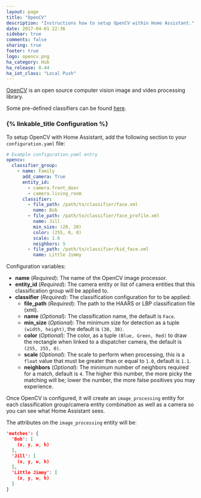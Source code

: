 ```yaml
---
layout: page
title: "OpenCV"
description: "Instructions how to setup OpenCV within Home Assistant."
date: 2017-04-01 22:36
sidebar: true
comments: false
sharing: true
footer: true
logo: opencv.png
ha_category: Hub
ha_release: 0.44
ha_iot_class: "Local Push"
---
```


[OpenCV](http://www.opencv.org) is an open source computer vision image and video processing library.

Some pre-defined classifiers can be found [here](https://github.com/opencv/opencv/tree/master/data).

### {% linkable_title Configuration %}

To setup OpenCV with Home Assistant, add the following section to your `configuration.yaml` file:

```yaml
# Example configuration.yaml entry
opencv:
  classifier_group:
    - name: Family
      add_camera: True
      entity_id:
        - camera.front_door
        - camera.living_room
      classifier:
        - file_path: /path/to/classifier/face.xml
          name: Bob
        - file_path: /path/to/classifier/face_profile.xml
          name: Jill
          min_size: (20, 20)
          color: (255, 0, 0)
          scale: 1.6
          neighbors: 5
        - file_path: /path/to/classifier/kid_face.xml
          name: Little Jimmy
```

Configuration variables:

- **name** (*Required*): The name of the OpenCV image processor.
- **entity_id** (*Required*): The camera entity or list of camera entities that this classification group will be applied to.
- **classifier** (*Required*): The classification configuration for to be applied:
  - **file_path** (*Required*): The path to the HAARS or LBP classification file (xml).
  - **name** (*Optional*): The classification name, the default is `Face`.
  - **min_size** (*Optional*): The minimum size for detection as a tuple `(width, height)`, the default is `(30, 30)`.
  - **color** (*Optional*): The color, as a tuple `(Blue, Green, Red)` to draw the rectangle when linked to a dispatcher camera, the default is `(255, 255, 0)`.
  - **scale** (*Optional*): The scale to perform when processing, this is a `float` value that must be greater than or equal to `1.0`, default is `1.1`.
  - **neighbors** (*Optional*): The minimum number of neighbors required for a match, default is `4`. The higher this number, the more picky the matching will be; lower the number, the more false positives you may experience.

Once OpenCV is configured, it will create an `image_processing` entity for each classification group/camera entity combination as well as a camera so you can see what Home Assistant sees.

The attributes on the `image_processing` entity will be:

```json
'matches': {
  'Bob': [
    (x, y, w, h)
  ],
  'Jill': [
    (x, y, w, h)
  ],
  'Little Jimmy': [
    (x, y, w, h)
  ]
}
```
